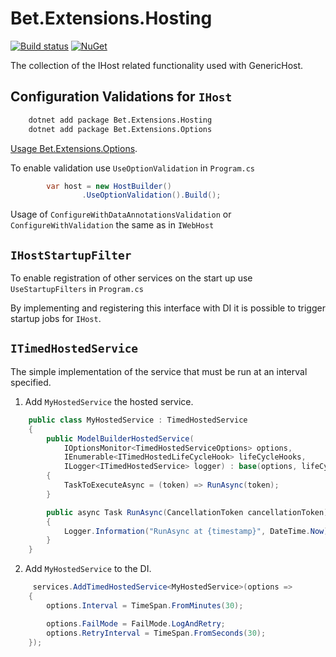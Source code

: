 # Bet.Extensions.Hosting

[![Build status](https://ci.appveyor.com/api/projects/status/fo9rakj7s7uhs3ij?svg=true)](https://ci.appveyor.com/project/kdcllc/bet-aspnetcore)
[![NuGet](https://img.shields.io/nuget/v/Bet.Extensions.Hosting.svg)](https://www.nuget.org/packages?q=Bet.Extensions.Hosting)

The collection of the IHost related functionality used with GenericHost.

## Configuration Validations for `IHost`

```bash
    dotnet add package Bet.Extensions.Hosting
    dotnet add package Bet.Extensions.Options
```

[Usage Bet.Extensions.Options](../../src/Bet.Extensions.Options/README.md).

To enable validation use `UseOptionValidation` in `Program.cs`

```csharp
        var host = new HostBuilder()
                .UseOptionValidation().Build();
```

Usage of `ConfigureWithDataAnnotationsValidation` or `ConfigureWithValidation` the same as in `IWebHost`

## `IHostStartupFilter`

To enable registration of other services on the start up use `UseStartupFilters` in `Program.cs`

By implementing and registering this interface with DI it is possible to trigger startup jobs for `IHost`.

## `ITimedHostedService`

The simple implementation of the service that must be run at an interval specified.

1. Add `MyHostedService` the hosted service.

```csharp
    public class MyHostedService : TimedHostedService
    {
        public ModelBuilderHostedService(
            IOptionsMonitor<TimedHostedServiceOptions> options,
            IEnumerable<ITimedHostedLifeCycleHook> lifeCycleHooks,
            ILogger<ITimedHostedService> logger) : base(options, lifeCycleHooks, logger)
        {
            TaskToExecuteAsync = (token) => RunAsync(token);
        }

        public async Task RunAsync(CancellationToken cancellationToken)
        {
            Logger.Information("RunAsync at {timestamp}", DateTime.Now);
        }
    }
```

2. Add `MyHostedService` to the DI.

```csharp
     services.AddTimedHostedService<MyHostedService>(options =>
    {
        options.Interval = TimeSpan.FromMinutes(30);

        options.FailMode = FailMode.LogAndRetry;
        options.RetryInterval = TimeSpan.FromSeconds(30);
    });
```
